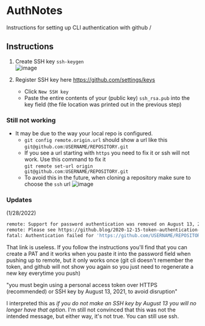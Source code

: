 # AuthNotes
Instructions for setting up CLI authentication with github
/

## Instructions
1. Create SSH key `ssh-keygen` <br> ![image](https://user-images.githubusercontent.com/48299585/151645620-608fd9e6-b4c0-41ed-979c-4fc0d0fee812.png)

2. Register SSH key here https://github.com/settings/keys
   * Click `New SSH key`
   * Paste the entire contents of your (public key) `ssh_rsa.pub` into the key field (the file location was printed out in the previous step)

### Still not working
* It may be due to the way your local repo is configured.
   * `git config remote.origin.url` should show a url like this `git@github.com:USERNAME/REPOSITORY.git`
   * If you see a url starting with `https` you need to fix it or ssh will not work. Use this command to fix it<br>
    `git remote set-url origin git@github.com:USERNAME/REPOSITORY.git`
   * To avoid this in the future, when cloning a repository make sure to choose the `ssh` url ![image](https://user-images.githubusercontent.com/48299585/151645529-262c1ca5-4ef4-4f99-a64f-e2d7fc1e4c81.png)

### Updates
(1/28/2022)
```bash
remote: Support for password authentication was removed on August 13, 2021. Please use a personal access token instead.
remote: Please see https://github.blog/2020-12-15-token-authentication-requirements-for-git-operations/ for more information.
fatal: Authentication failed for 'https://github.com/USERNAME/REPOSITORY.git/'
```
That link is useless. If you follow the instructions you'll find that you can create a PAT and it works when you paste it into the password field when pushing up to remote, but it only works once (git cli doesn't remember the token, and github will not show you again so you just need to regenerate a new key everytime you push)

"you must begin using a personal access token over HTTPS (recommended) or SSH key by August 13, 2021, to avoid disruption"

I interpreted this as _if you do not make an SSH key by August 13 you will no longer have that option_. I'm still not convinced that this was not the intended message, but either way, it's not true. You can still use ssh.
